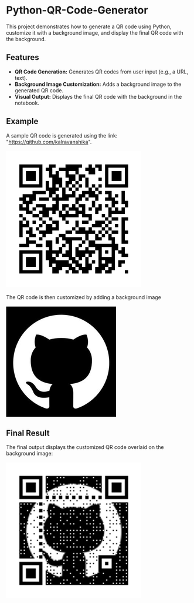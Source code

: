# Python-QR-Code-Generator
This project demonstrates how to generate a QR code using Python, customize it with a background image, and display the final QR code with the background.

## Features
- __QR Code Generation:__ Generates QR codes from user input (e.g., a URL, text).
- __Background Image Customization:__ Adds a background image to the generated QR code.
- __Visual Output:__ Displays the final QR code with the background in the notebook.

## Example
A sample QR code is generated using the link: "https://github.com/kalravanshika". 
<br><br>
![QR Code](GithubQR.png)
<br><br>
The QR code is then customized by adding a background image <br><br>
![Background image](picture.png)


## Final Result
The final output displays the customized QR code overlaid on the background image:
<br><br>
![Customized QR Code](qr_with_background.png)
